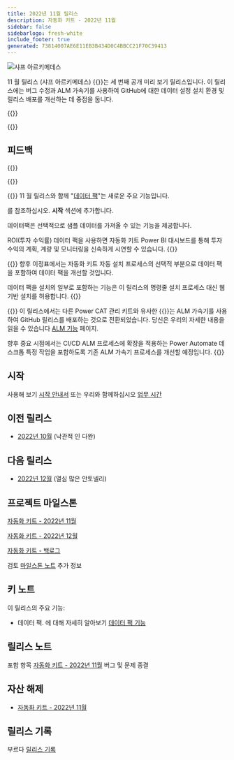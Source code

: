 ```yaml
---
title: 2022년 11월 릴리스
description: 자동화 키트 - 2022년 11월
sidebar: false
sidebarlogo: fresh-white
include_footer: true
generated: 73814007AE6E11EB3B434D0C4BBCC21F70C39413
---
```


<div class="optional">

![샤프 아르키메데스](/images/sharp-archimedes.png)

11 월 릴리스 (샤프 아르키메데스) {{<product-name>}}는 세 번째 공개 미리 보기 릴리스입니다. 이 릴리스에는 버그 수정과 ALM 가속기를 사용하여 GitHub에 대한 데이터 설정 설치 환경 및 릴리스 배포를 개선하는 데 중점을 둡니다.

</div>

{{<presentation slides="1,2,3">}}

<div class="optional">

{{<presentationStyles>}}

## 피드백

{{<questions name="/releases/november-2022.json" completed="Thank you for providing feedback" showNavigationButtons=false >}}

</div>

{{<slideStyles>}}

{{<slide  id="slide1" audio="releases/november-2022/DataPacks.mp3" description="Automation Kit Overview" image="releases/november-2022/DataPacks.svg" >}}
11 월 릴리스와 함께 "[데이터 팩](/ko/features/datapacks)"는 새로운 주요 기능입니다.

를 참조하십시오. **시작** 섹션에 추가합니다.

데이터팩은 선택적으로 샘플 데이터를 가져올 수 있는 기능을 제공합니다.

ROI(투자 수익률) 데이터 팩을 사용하면 자동화 키트 Power BI 대시보드를 통해 투자 수익의 계획, 계량 및 모니터링을 신속하게 시연할 수 있습니다.
{{</slide>}}

{{<slide  id="slide2" audio="releases/november-2022/DataPacks-WhatsNext.mp3" description="Automation Kit Features" image="releases/november-2022/DataPacks-WhatsNext.svg?v=1" >}}
향후 이정표에서는 자동화 키트 자동 설치 프로세스의 선택적 부분으로 데이터 팩을 포함하여 데이터 팩을 개선할 것입니다.

데이터 팩을 설치의 일부로 포함하는 기능은 이 릴리스의 명령줄 설치 프로세스 대신 웹 기반 설치를 허용합니다.
{{</slide>}}


{{<slide id="slide3" audio="releases/november-2022/alm-roadmap.mp3" description="ALM Roadmap" localImage="/images/illustrations/alm-roadmap-2022-11.svg" >}}
이 릴리스에서는 다른 Power CAT 관리 키트와 유사한 {{<product-name>}}는 ALM 가속기를 사용하여 GitHub 릴리스를 배포하는 것으로 전환되었습니다. 당신은 우리의 자세한 내용을 읽을 수 있습니다 [ALM 기능](/ko/features/alm) 페이지.

향후 중요 시점에서는 CI/CD ALM 프로세스에 확장을 적용하는 Power Automate 데스크톱 특정 작업을 포함하도록 기존 ALM 가속기 프로세스를 개선할 예정입니다.
{{</slide>}}

<div class="optional">

## 시작

사용해 보기 [시작 안내서](/ko/get-started) 또는 우리와 함께하십시오 [업무 시간](/ko/office-hours)

## 이전 릴리스

- [2022년 10월](/ko/releases/october-2022) (낙관적 인 다완)

## 다음 릴리스

- [2022년 12월](/ko/releases/december-2022) (열심 많은 안토넬리)

## 프로젝트 마일스톤

[자동화 키트 - 2022년 11월](https://github.com/orgs/microsoft/projects/486/views/4)

[자동화 키트 - 2022년 12월](https://github.com/orgs/microsoft/projects/486/views/5)

[자동화 키트 - 백로그](https://github.com/orgs/microsoft/projects/486/views/1)

검토 [마일스톤 노트](/ko/releases/milestones) 추가 정보

## 키 노트

이 릴리스의 주요 기능:

- 데이터 팩. 에 대해 자세히 알아보기 [데이터 팩 기능](/ko/features/datapacks)

## 릴리스 노트

포함 항목 [자동화 키트 - 2022년 11월](https://github.com/microsoft/powercat-automation-kit/releases/tag/AutomationKit-November2022) 버그 및 문제 종결

## 자산 해제

- [자동화 키트 - 2022년 11월](https://github.com/microsoft/powercat-automation-kit/releases/tag/AutomationKit-November2022)

## 릴리스 기록

부르다 [릴리스 기록](/ko/releases)

</div>
